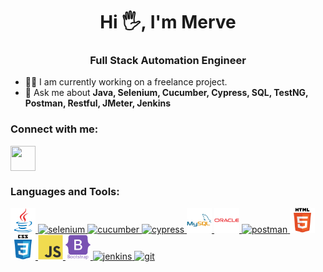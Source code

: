<h1 align="center">Hi 🖐️, I'm Merve </h1> 

<h3 align = "center"> Full Stack Automation Engineer </h3>

<!-- <p align = "justify" > </p> -->

<ul>
  <li>
   👩‍💻 I am currently working on a freelance project.
  </li>
  <li> 💭 Ask me about <b> Java, Selenium, Cucumber, Cypress, SQL, TestNG, Postman, Restful, JMeter, Jenkins </b>
  </li>
  </ul>
  

<h3 align="left">Connect with me:</h3>
<p align="left">
<a href="https://linkedin.com/in/mervearslan34/" target="blank"><img align="center" src="https://iconape.com/wp-content/files/yd/367773/png/367773.png" height="40" width="40" /></a>
</p>

<h3 align="left">Languages and Tools:</h3>
<p align="left"><a href="https://www.java.com" target="_blank" rel="noreferrer"> <img src="https://raw.githubusercontent.com/devicons/devicon/master/icons/java/java-original.svg" alt="java" width="40" height="40"/> </a> <a href="https://www.selenium.dev" target="_blank" rel="noreferrer"> <img src="https://raw.githubusercontent.com/detain/svg-logos/780f25886640cef088af994181646db2f6b1a3f8/svg/selenium-logo.svg" alt="selenium" width="40" height="40"/> </a>  <a href="https://www.pluralsight.com/courses/java-bdd-cucumber-gherkin-getting-started?aid=7010a000002BWqGAAW&promo=&utm_source=non_branded&utm_medium=digital_paid_search_google&utm_campaign=EMEA_Dynamic&utm_content=&gclid=Cj0KCQiA3-yQBhD3ARIsAHuHT65iTGWxHG8qiLYA_W4y07U3R9hQr8JW4iJXvWObU7CS-rhGborVdmQaAroOEALw_wcB" target="_blank" rel="noreferrer"> <img src="https://brandslogos.com/wp-content/uploads/images/large/cucumber-logo.png" alt="cucumber" width="40" height="40"/> </a> <a href="https://www.cypress.io" target="_blank" rel="noreferrer"> <img src="https://raw.githubusercontent.com/simple-icons/simple-icons/6e46ec1fc23b60c8fd0d2f2ff46db82e16dbd75f/icons/cypress.svg" alt="cypress" width="40" height="40"/> </a><a href="https://www.mysql.com/" target="_blank" rel="noreferrer"> <img src="https://raw.githubusercontent.com/devicons/devicon/master/icons/mysql/mysql-original-wordmark.svg" alt="mysql" width="40" height="40"/> </a> <a href="https://www.oracle.com/" target="_blank" rel="noreferrer"> <img src="https://raw.githubusercontent.com/devicons/devicon/master/icons/oracle/oracle-original.svg" alt="oracle" width="40" height="40"/> </a>  <a href="https://postman.com" target="_blank" rel="noreferrer"> <img src="https://www.vectorlogo.zone/logos/getpostman/getpostman-icon.svg" alt="postman" width="40" height="40"/> </a>  <a href="https://www.w3.org/html/" target="_blank" rel="noreferrer"> <img src="https://raw.githubusercontent.com/devicons/devicon/master/icons/html5/html5-original-wordmark.svg" alt="html5" width="40" height="40"/> </a> <a href="https://www.w3schools.com/css/" target="_blank" rel="noreferrer"> <img src="https://raw.githubusercontent.com/devicons/devicon/master/icons/css3/css3-original-wordmark.svg" alt="css3" width="40" height="40"/> </a> <a href="https://developer.mozilla.org/en-US/docs/Web/JavaScript" target="_blank" rel="noreferrer"> <img src="https://raw.githubusercontent.com/devicons/devicon/master/icons/javascript/javascript-original.svg" alt="javascript" width="40" height="40"/> </a>  <a href="https://getbootstrap.com" target="_blank" rel="noreferrer"> <img src="https://raw.githubusercontent.com/devicons/devicon/master/icons/bootstrap/bootstrap-plain-wordmark.svg" alt="bootstrap" width="40" height="40"/> </a>  <a href="https://www.jenkins.io" target="_blank" rel="noreferrer"> <img src="https://www.vectorlogo.zone/logos/jenkins/jenkins-icon.svg" alt="jenkins" width="40" height="40"/> </a> <a href="https://git-scm.com/" target="_blank" rel="noreferrer"> <img src="https://www.vectorlogo.zone/logos/git-scm/git-scm-icon.svg" alt="git" width="40" height="40"/> </a>   </p>



